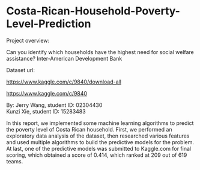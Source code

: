 # Costa-Rican-Household-Poverty-Level-Prediction

Project overview:

Can you identify which households have the highest need for social welfare assistance?
Inter-American Development Bank

Dataset url:

https://www.kaggle.com/c/9840/download-all

https://www.kaggle.com/c/9840

By:
Jerry Wang, student ID: 02304430  
Kunzi Xie, student ID: 15283483

In this report, we implemented some machine learning algorithms to predict the poverty level of Costa Rican household.
First, we performed an exploratory data analysis of the dataset, then researched various features and used multiple 
algorithms to build the predictive models for the problem. At last, one of the predictive models was submitted to 
Kaggle.com for final scoring, which obtained a score of 0.414, which ranked at 209 out of 619 teams.
